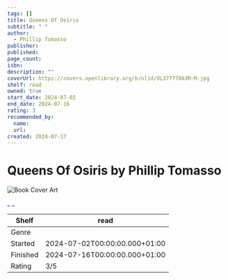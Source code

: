 ```yaml
---
tags: []
title: Queens Of Osiris
subtitle: " "
author:
  - Phillip Tomasso
publisher:
published:
page_count:
isbn:
description: ""
coverUrl: https://covers.openlibrary.org/b/olid/OL37777063M-M.jpg
shelf: read
owned: true
start_date: 2024-07-02
end_date: 2024-07-16
rating: 3
recommended_by:
  name:
  url:
created: 2024-07-17
---
```


# Queens Of Osiris by Phillip Tomasso

![Book Cover Art](https://covers.openlibrary.org/b/olid/OL37777063M-M.jpg)

_ _

| Shelf | read |
| --- | --- |
| Genre |  |
| Started | 2024-07-02T00:00:00.000+01:00 |
| Finished | 2024-07-16T00:00:00.000+01:00 |
| Rating | 3/5 |

